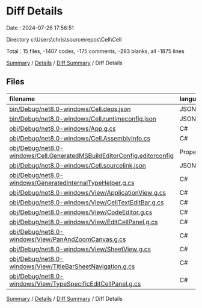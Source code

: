 # Diff Details

Date : 2024-07-26 17:56:51

Directory c:\\Users\\chris\\source\\repos\\Cell\\Cell

Total : 15 files,  -1407 codes, -175 comments, -293 blanks, all -1875 lines

[Summary](results.md) / [Details](details.md) / [Diff Summary](diff.md) / Diff Details

## Files
| filename | language | code | comment | blank | total |
| :--- | :--- | ---: | ---: | ---: | ---: |
| [bin/Debug/net8.0-windows/Cell.deps.json](/bin/Debug/net8.0-windows/Cell.deps.json) | JSON | -313 | 0 | 0 | -313 |
| [bin/Debug/net8.0-windows/Cell.runtimeconfig.json](/bin/Debug/net8.0-windows/Cell.runtimeconfig.json) | JSON | -18 | 0 | 0 | -18 |
| [obj/Debug/net8.0-windows/App.g.cs](/obj/Debug/net8.0-windows/App.g.cs) | C# | -54 | -18 | -14 | -86 |
| [obj/Debug/net8.0-windows/Cell.AssemblyInfo.cs](/obj/Debug/net8.0-windows/Cell.AssemblyInfo.cs) | C# | -11 | -10 | -5 | -26 |
| [obj/Debug/net8.0-windows/Cell.GeneratedMSBuildEditorConfig.editorconfig](/obj/Debug/net8.0-windows/Cell.GeneratedMSBuildEditorConfig.editorconfig) | Properties | -21 | 0 | -1 | -22 |
| [obj/Debug/net8.0-windows/Cell.sourcelink.json](/obj/Debug/net8.0-windows/Cell.sourcelink.json) | JSON | -1 | 0 | 0 | -1 |
| [obj/Debug/net8.0-windows/GeneratedInternalTypeHelper.g.cs](/obj/Debug/net8.0-windows/GeneratedInternalTypeHelper.g.cs) | C# | -26 | -27 | -10 | -63 |
| [obj/Debug/net8.0-windows/View/ApplicationView.g.cs](/obj/Debug/net8.0-windows/View/ApplicationView.g.cs) | C# | -135 | -15 | -42 | -192 |
| [obj/Debug/net8.0-windows/View/CellTextEditBar.g.cs](/obj/Debug/net8.0-windows/View/CellTextEditBar.g.cs) | C# | -69 | -15 | -15 | -99 |
| [obj/Debug/net8.0-windows/View/CodeEditor.g.cs](/obj/Debug/net8.0-windows/View/CodeEditor.g.cs) | C# | -130 | -15 | -38 | -183 |
| [obj/Debug/net8.0-windows/View/EditCellPanel.g.cs](/obj/Debug/net8.0-windows/View/EditCellPanel.g.cs) | C# | -338 | -15 | -99 | -452 |
| [obj/Debug/net8.0-windows/View/PanAndZoomCanvas.g.cs](/obj/Debug/net8.0-windows/View/PanAndZoomCanvas.g.cs) | C# | -51 | -15 | -12 | -78 |
| [obj/Debug/net8.0-windows/View/SheetView.g.cs](/obj/Debug/net8.0-windows/View/SheetView.g.cs) | C# | -88 | -15 | -23 | -126 |
| [obj/Debug/net8.0-windows/View/TitleBarSheetNavigation.g.cs](/obj/Debug/net8.0-windows/View/TitleBarSheetNavigation.g.cs) | C# | -77 | -15 | -17 | -109 |
| [obj/Debug/net8.0-windows/View/TypeSpecificEditCellPanel.g.cs](/obj/Debug/net8.0-windows/View/TypeSpecificEditCellPanel.g.cs) | C# | -75 | -15 | -17 | -107 |

[Summary](results.md) / [Details](details.md) / [Diff Summary](diff.md) / Diff Details